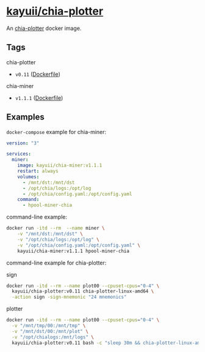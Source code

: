 # [kayuii/chia-plotter](https://github.com/Kayuii/chia-plotter)

An [chia-plotter](https://github.com/hpool-dev/chia-plotter) docker image.

## Tags

chia-plotter

- `v0.11` ([Dockerfile](https://github.com/Kayuii/chia-plotter/blob/master/hpool/plotter-v0.11/Dockerfile))

chia-miner

- `v1.1.1` ([Dockerfile](https://github.com/Kayuii/chia-plotter/blob/master/hpool/miner-v1.1.1/Dockerfile))

## Examples

`docker-compose` example for chia-miner:

```yml
version: "3"

services:
  miner:
    image: kayuii/chia-miner:v1.1.1
    restart: always
    volumes:
      - /mnt/dst:/mnt/dst
      - /opt/chia/logs:/opt/log
      - /opt/chia/config.yaml:/opt/config.yaml
    command:
      - hpool-miner-chia

```

command-line example:

```sh
docker run -itd --rm  --name miner \
    -v "/mnt/dst:/mnt/dst" \
    -v "/opt/chia/logs:/opt/log" \
    -v "/opt/chia/config.yaml:/opt/config.yaml" \
    kayuii/chia-miner:v1.1.1 hpool-miner-chia
```


command-line example for chia-plotter:

sign
```sh
docker run -itd --rm --name plot00 --cpuset-cpus="0-4" \
  kayuii/chia-plotter:v0.11 chia-plotter-linux-amd64 \
  -action sign -sign-mnemonic "24 mnemonics"
```

plotter
```sh
docker run -itd --rm --name plot00 --cpuset-cpus="0-4" \
  -v "/mnt/tmp/00:/mnt/tmp" \
  -v "/mnt/dst/00:/mnt/plot" \
  -v "/opt/chialogs:/mnt/logs" \
  kayuii/chia-plotter:v0.11 bash -c "sleep 30m && chia-plotter-linux-amd64 -action plotting -plotting-fpk '0x9480b07ff8e454f10d0224135c71dc47fa4a3333704cac39d11d4a65db2892c75454b0da0a29fb7cf8777c22166c87b7' -plotting-ppk '0x96d4d710f722d6957149fb1707b9e915611ee91e485bd26de155ce2b95df8807cd2781736162e71240caf7fff952f709' -plotting-n 1 -r 5 -b 4608 -e -p -d /mnt/plot -t /mnt/tmp |tee /mnt/logs/chia_00.log"
```
